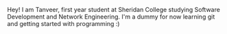 Hey! I am Tanveer, first year student at Sheridan College studying Software Development and Network Engineering.
I'm a dummy for now learning git and getting started with programming :)
<!---
tanveersran/tanveersran is a ✨ special ✨ repository because its `README.md` (this file) appears on your GitHub profile.
You can click the Preview link to take a look at your changes.
--->
